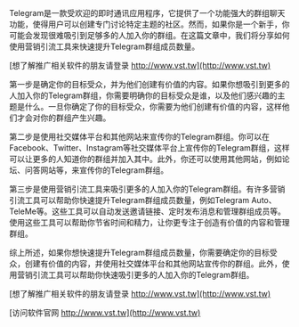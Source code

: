 Telegram是一款受欢迎的即时通讯应用程序，它提供了一个功能强大的群组聊天功能，使得用户可以创建专门讨论特定主题的社区。然而，如果你是一个新手，你可能会发现很难吸引到足够多的人加入你的群组。在这篇文章中，我们将分享如何使用营销引流工具来快速提升Telegram群组成员数量。

[想了解推广相关软件的朋友请登录 http://www.vst.tw](http://www.vst.tw)

第一步是确定你的目标受众，并为他们创建有价值的内容。如果你想吸引到更多的人加入你的Telegram群组，你需要明确你的目标受众是谁，以及他们感兴趣的主题是什么。一旦你确定了你的目标受众，你需要为他们创建有价值的内容，这样他们才会对你的群组产生兴趣。

第二步是使用社交媒体平台和其他网站来宣传你的Telegram群组。你可以在Facebook、Twitter、Instagram等社交媒体平台上宣传你的Telegram群组，这样可以让更多的人知道你的群组并加入其中。此外，你还可以使用其他网站，例如论坛、问答网站等，来宣传你的Telegram群组。

第三步是使用营销引流工具来吸引更多的人加入你的Telegram群组。有许多营销引流工具可以帮助你快速提升Telegram群组成员数量，例如Telegram Auto、TeleMe等。这些工具可以自动发送邀请链接、定时发布消息和管理群组成员等。使用这些工具可以帮助你节省时间和精力，让你更专注于创造有价值的内容和管理群组。

综上所述，如果你想快速提升Telegram群组成员数量，你需要确定你的目标受众，创建有价值的内容，并使用社交媒体平台和其他网站宣传你的群组。此外，使用营销引流工具可以帮助你快速吸引更多的人加入你的Telegram群组。

[想了解推广相关软件的朋友请登录 http://www.vst.tw](http://www.vst.tw)


[访问软件官网 http://www.vst.tw](http://www.vst.tw)
